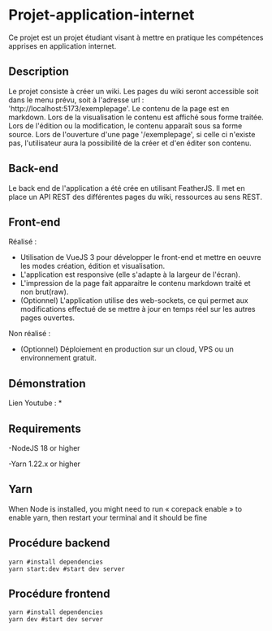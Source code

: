 # Projet-application-internet

Ce projet est un projet étudiant visant à mettre en pratique les compétences apprises en application internet. 

## Description

Le projet consiste à créer un wiki. Les pages du wiki seront accessible soit dans le menu prévu, soit à l'adresse url : 'http://localhost:5173/exemplepage'.
Le contenu de la page est en markdown. Lors de la visualisation le contenu est affiché sous forme traitée. Lors de l'édition ou la modification, le contenu apparaît sous sa forme source. 
Lors de l'ouverture d'une page '/exemplepage', si celle ci n'existe pas, l'utilisateur aura la possibilité de la créer et d'en éditer son contenu.

## Back-end 

Le back end de l'application a été crée en utilisant FeatherJS. Il met en place un API REST des différentes pages du wiki, ressources au sens REST. 

## Front-end 

Réalisé : 
- Utilisation de VueJS 3 pour développer le front-end et mettre en oeuvre les modes création, édition et visualisation. 
- L'application est responsive (elle s'adapte à la largeur de l'écran).
- L'impression de la page fait apparaitre le contenu markdown traité et non brut(raw).
- (Optionnel) L'application utilise des web-sockets, ce qui permet aux modifications effectué de se mettre à jour en temps réel sur les autres pages ouvertes. 

Non réalisé : 
- (Optionnel) Déploiement en production sur un cloud, VPS ou un environnement gratuit.

## Démonstration 

Lien Youtube : *

## Requirements
-NodeJS 18 or higher  

-Yarn 1.22.x or higher 

## Yarn
When Node is installed, you might need to run « corepack enable » to enable yarn, then restart your terminal and it should be fine

## Procédure backend
```	
yarn #install dependencies
yarn start:dev #start dev server
```
## Procédure frontend
```
yarn #install dependencies
yarn dev #start dev server
``` 
